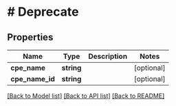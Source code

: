 # # Deprecate

## Properties

Name | Type | Description | Notes
------------ | ------------- | ------------- | -------------
**cpe_name** | **string** |  | [optional]
**cpe_name_id** | **string** |  | [optional]

[[Back to Model list]](../../README.md#models) [[Back to API list]](../../README.md#endpoints) [[Back to README]](../../README.md)
